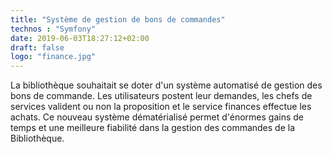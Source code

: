 ```yaml
---
title: "Système de gestion de bons de commandes"
technos : "Symfony"
date: 2019-06-03T18:27:12+02:00
draft: false
logo: "finance.jpg"
---
```

La bibliothèque souhaitait se doter d'un système automatisé de gestion des bons de commande. Les utilisateurs postent leur demandes, les chefs de services valident ou non la proposition et le service finances effectue les achats. Ce nouveau système dématérialisé permet d'énormes gains de temps et une meilleure fiabilité dans la gestion des commandes de la Bibliothèque.